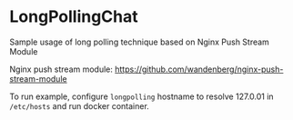 LongPollingChat
===============

Sample usage of long polling technique based on Nginx Push Stream Module 

Nginx push stream module: https://github.com/wandenberg/nginx-push-stream-module

To run example, configure `longpolling` hostname to resolve 127.0.01 in `/etc/hosts` and run docker container.
